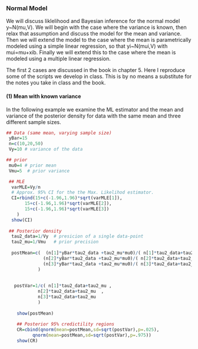 ### Normal Model

We will discuss liklelihood and Bayesian inference for the normal model y~N(mu,V). We will begin with the case where the variance is known, 
then relax that assumption and discuss the model for the mean and variance. Then we will extend the model to the case where the mean
is parametrically modeled using a simple linear regression, so that yi~N(mui,V) with mui=mu+xib. Finally we will extend this to the case
where the mean is modeled using a multiple linear regression.

The first 2 cases are discussed in the book in chapter 5. Here I reproduce some of the scripts we develop in class. This is by no means
a substitute for the notes you take in class and the book.

#### (1) Mean with known variance

In the following example we examine the ML estimator and the mean and variance of the posterior density for data with the same mean
and three different sample sizes.

```r
## Data (same mean, varying sample size)
 yBar=15
 n=c(10,20,50)
 Vy=10 # variance of the data

## prior
 mu0=4 # prior mean
 Vmu=5  # prior variance

 ## MLE
  varMLE=Vy/n
  # Approx. 95% CI for the the Max. Likelihod estimator.
  CI=rbind(15+c(-1.96,1.96)*sqrt(varMLE[1]),
	   15+c(-1.96,1.96)*sqrt(varMLE[2]),
 	   15+c(-1.96,1.96)*sqrt(varMLE[3])
 	)
  show(CI)
  
 ## Posterior density
  tau2_data=1/Vy  # presicion of a single data-point
  tau2_mu=1/Vmu   # prior precision
 
  postMean=c(  (n[1]*yBar*tau2_data +tau2_mu*mu0)/( n[1]*tau2_data+tau2_mu) ,
 			  (n[2]*yBar*tau2_data +tau2_mu*mu0)/( n[2]*tau2_data+tau2_mu),
 			  (n[3]*yBar*tau2_data +tau2_mu*mu0)/( n[3]*tau2_data+tau2_mu)
 			)
 			
 			
   postVar=1/c(	n[1]*tau2_data+tau2_mu ,
 			n[2]*tau2_data+tau2_mu  ,
 			n[3]*tau2_data+tau2_mu
 			)
 			
    show(postMean)
    
    ## Posterior 95% credictility regions
    CR=cbind(qnorm(mean=postMean,sd=sqrt(postVar),p=.025),
          qnorm(mean=postMean,sd=sqrt(postVar),p=.975))
    show(CR)
 ```
 	
